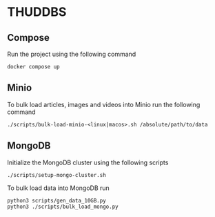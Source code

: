# THUDDBS

## Compose

Run the project using the following command
```
docker compose up
```

## Minio

To bulk load articles, images and videos into Minio run the following command
```
./scripts/bulk-load-minio-<linux|macos>.sh /absolute/path/to/data
```

## MongoDB

Initialize the MongoDB cluster using the following scripts
```
./scripts/setup-mongo-cluster.sh
```

To bulk load data into MongoDB run
```
python3 scripts/gen_data_10GB.py
python3 ./scripts/bulk_load_mongo.py
```
